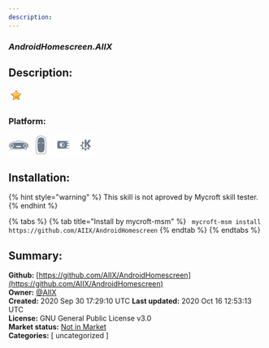 ```yaml
---
description: 
---
```


### _AndroidHomescreen.AIIX_  
## Description:  
  
  
![](../.gitbook/assets/star.png)  
  
### Platform:  
 ![Mark I](../.gitbook/assets/mark-1-icon.png)  ![Mark II](../.gitbook/assets/mark-2-icon.png)  ![Picroft](../.gitbook/assets/picroft-icon.png)  ![plasmoid](../.gitbook/assets/kde.png)   
## Installation:  
{% hint style="warning" %}
This skill is not aproved by Mycroft skill tester.
{% endhint %}
    
{% tabs %}
{% tab title="Install by mycroft-msm" %}
``` mycroft-msm install https://github.com/AIIX/AndroidHomescreen```
{% endtab %}
  {% endtabs %}
    
## Summary:  
**Github:** [https://github.com/AIIX/AndroidHomescreen](https://github.com/AIIX/AndroidHomescreen)  
**Owner:** [@AIIX](https://github.com/AIIX)  
**Created:** 2020 Sep 30 17:29:10 UTC  **Last updated:** 2020 Oct 16 12:53:13 UTC  
**License:** GNU General Public License v3.0  
**Market status:** [Not in Market](https://market.mycroft.ai/skill/)  
**Categories:** [ uncategorized ]   
